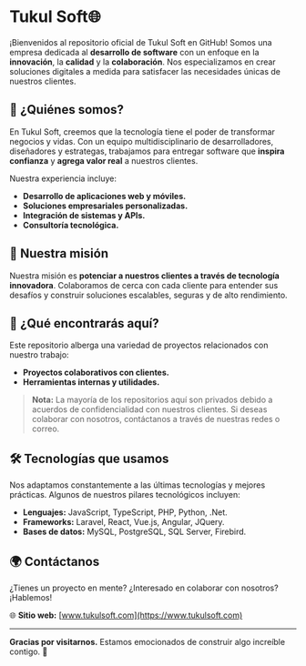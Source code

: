 # Tukul Soft🌐

¡Bienvenidos al repositorio oficial de Tukul Soft en GitHub! Somos una empresa dedicada al **desarrollo de software** con un enfoque en la **innovación**, la **calidad** y la **colaboración**. Nos especializamos en crear soluciones digitales a medida para satisfacer las necesidades únicas de nuestros clientes.

## 🌟 ¿Quiénes somos?

En Tukul Soft, creemos que la tecnología tiene el poder de transformar negocios y vidas. Con un equipo multidisciplinario de desarrolladores, diseñadores y estrategas, trabajamos para entregar software que **inspira confianza** y **agrega valor real** a nuestros clientes.

Nuestra experiencia incluye:
- **Desarrollo de aplicaciones web y móviles.**
- **Soluciones empresariales personalizadas.**
- **Integración de sistemas y APIs.**
- **Consultoría tecnológica.**

## 🚀 Nuestra misión

Nuestra misión es **potenciar a nuestros clientes a través de tecnología innovadora**. Colaboramos de cerca con cada cliente para entender sus desafíos y construir soluciones escalables, seguras y de alto rendimiento.

## 🤝 ¿Qué encontrarás aquí?

Este repositorio alberga una variedad de proyectos relacionados con nuestro trabajo:
- **Proyectos colaborativos con clientes.**
- **Herramientas internas y utilidades.**

> **Nota:** La mayoría de los repositorios aquí son privados debido a acuerdos de confidencialidad con nuestros clientes. Si deseas colaborar con nosotros, contáctanos a través de nuestras redes o correo.

## 🛠️ Tecnologías que usamos

Nos adaptamos constantemente a las últimas tecnologías y mejores prácticas. Algunos de nuestros pilares tecnológicos incluyen:
- **Lenguajes:** JavaScript, TypeScript, PHP, Python, .Net.
- **Frameworks:** Laravel, React, Vue.js, Angular, JQuery.
- **Bases de datos:** MySQL, PostgreSQL, SQL Server, Firebird.

## 🌍 Contáctanos

¿Tienes un proyecto en mente? ¿Interesado en colaborar con nosotros? ¡Hablemos! 

🌐 **Sitio web:** [www.tukulsoft.com](https://www.tukulsoft.com)  

---

**Gracias por visitarnos.** Estamos emocionados de construir algo increíble contigo. 🚀
